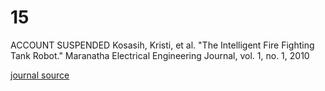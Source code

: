 # 15
ACCOUNT SUSPENDED
Kosasih, Kristi, et al. "The Intelligent Fire Fighting Tank Robot." Maranatha Electrical Engineering Journal, vol. 1, no. 1, 2010

[journal source](https://www.neliti.com/publications/147532/the-intelligent-fire-fighting-tank-robot#cite)
